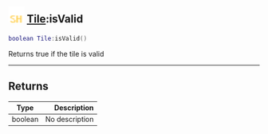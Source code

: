 ## <img src="../../.gitbook/assets/shared.png" width="32" height="32" /> [Tile](../tile/README.md):isValid

```lua
boolean Tile:isValid()
```

Returns true if the tile is valid

------
## Returns

| Type   | Description |
| ------ | ----------: |
| boolean | No description |

